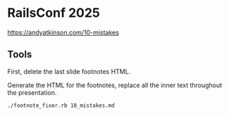 # RailsConf 2025

<https://andyatkinson.com/10-mistakes>

## Tools
First, delete the last slide footnotes HTML.

Generate the HTML for the footnotes, replace all the inner text throughout the presentation.

```sh
./footnote_fixer.rb 10_mistakes.md
```
